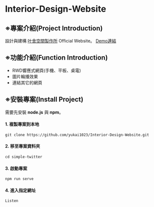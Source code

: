 # Interior-Design-Website
## ※專案介紹(Project Introduction)
設計與建構 [叶舍空間製作所](https://www.facebook.com/yhousedesign/?ref=page_internal) Official Website。 [Demo連結](https://yukai1023.github.io/Interior-Design-Website/#/)


## ※功能介紹(Function Introduction)
- RWD響應式網頁(手機、平板、桌電)
- 圖片輪播效果
- 連結其它的網頁


## ※安裝專案(Install Project)
需要先安裝 **node.js** 與 **npm**。
#### 1. 複製專案到本地
```
git clone https://github.com/yukai1023/Interior-Design-Website.git
```
#### 2. 移至專案資料夾
```
cd simple-twitter
```
#### 3. 啟動專案
```
npm run serve
```
#### 4. 進入指定網址
```
Listen
